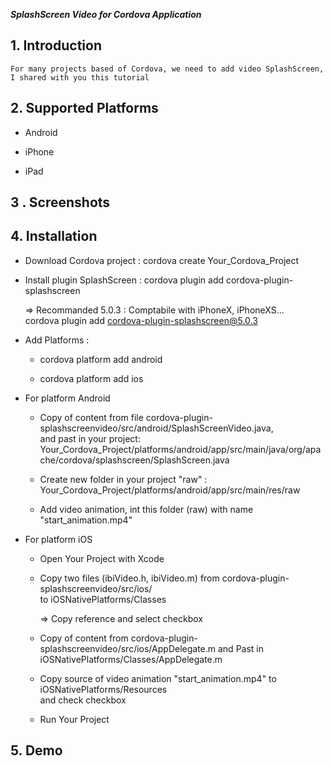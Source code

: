 
***SplashScreen Video  for Cordova Application***   
  
  

## **1. Introduction**

  
`For many projects based of Cordova, we need to add video SplashScreen, I shared with you this tutorial`  
  

## **2. Supported Platforms**

  
- Android  
  
- iPhone  
  
- iPad  
  

## **3 . Screenshots**

  

## **4. Installation**

  
- Download Cordova project : cordova create Your_Cordova_Project  
  
- Install plugin SplashScreen : cordova plugin add cordova-plugin-splashscreen  
  
     => Recommanded 5.0.3 : Comptabile with iPhoneX, iPhoneXS...   
            cordova plugin add cordova-plugin-splashscreen@5.0.3  
  
- Add Platforms :  
  * cordova platform add android  
      
  * cordova platform add ios  
      
- For platform Android  
  
  + Copy of content from file cordova-plugin-splashscreenvideo/src/android/SplashScreenVideo.java,  
    and past in your project: Your_Cordova_Project/platforms/android/app/src/main/java/org/apache/cordova/splashscreen/SplashScreen.java  
  
  + Create new folder in your project "raw" : Your_Cordova_Project/platforms/android/app/src/main/res/raw  
      
  + Add video animation, int this folder (raw) with name "start_animation.mp4"  
      
      
- For platform iOS  
  
  + Open Your Project with Xcode  
      
  + Copy two files (ibiVideo.h, ibiVideo.m) from cordova-plugin-splashscreenvideo/src/ios/  
    to iOSNativePlatforms/Classes        
      
    => Copy reference and select checkbox  
      
  + Copy of content from cordova-plugin-splashscreenvideo/src/ios/AppDelegate.m and Past in iOSNativePlatforms/Classes/AppDelegate.m  
      
  + Copy source of video animation "start_animation.mp4" to iOSNativePlatforms/Resources   
    and check checkbox   
      
  + Run Your Project  
      

## 5. Demo
